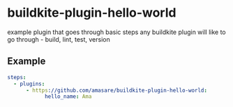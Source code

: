 # buildkite-plugin-hello-world
example plugin that goes through basic steps any buildkite plugin will like to go through - build, lint, test, version

## Example

```yml
steps:
  - plugins:
      - https://github.com/amasare/buildkite-plugin-hello-world:
            hello_name: Ama
```